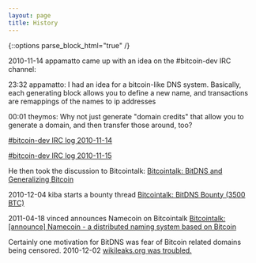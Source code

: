 ```yaml
---
layout: page
title: History
---
```


{::options parse_block_html="true" /}

2010-11-14 appamatto came up with an idea on the #bitcoin-dev IRC channel:

23:32 appamatto: I had an idea for a bitcoin-like DNS system. Basically, each generating block allows you to define a new name, and transactions are remappings of the names to ip addresses

00:01 theymos: Why not just generate "domain credits" that allow you to generate a domain, and then transfer those around, too?


[#bitcoin-dev IRC log 2010-11-14](https://web.archive.org/web/20101118020511/http://veritas.maximilianeum.ch/bitcoin/irc/logs/2010/11/14#l1150)

[#bitcoin-dev IRC log 2010-11-15](https://web.archive.org/web/20101118033208/http://veritas.maximilianeum.ch/bitcoin/irc/logs/2010/11/15)

He then took the discussion to Bitcointalk: [Bitcointalk: BitDNS and Generalizing Bitcoin](https://bitcointalk.org/?topic=1790.0)

2010-12-04 kiba starts a bounty thread [Bitcointalk: BitDNS Bounty (3500 BTC)](https://bitcointalk.org/index.php?topic=2072.0)

2011-04-18 vinced announces Namecoin on Bitcointalk [Bitcointalk: [announce] Namecoin - a distributed naming system based on Bitcoin](https://bitcointalk.org/index.php?topic=6017)



Certainly one motivation for BitDNS was fear of Bitcoin related domains being censored. 2010-12-02 [wikileaks.org was troubled.](https://www.theguardian.com/media/blog/2010/dec/03/wikileaks-knocked-off-net-dns-everydns)
